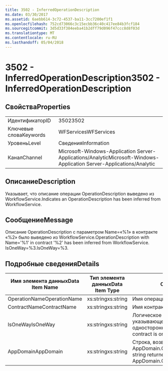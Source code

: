 ```yaml
---
title: 3502 - InferredOperationDescription
ms.date: 03/30/2017
ms.assetid: 6aebb614-3c72-4537-ba11-3cc7200ef1f1
ms.openlocfilehash: 752cd73066c3c15ecbb36c40c417ee84b3fcf184
ms.sourcegitcommit: 3d5d33f384eeba41b2dff79d096f47ccc8d8f03d
ms.translationtype: MT
ms.contentlocale: ru-RU
ms.lasthandoff: 05/04/2018
---
```

# <a name="3502---inferredoperationdescription"></a><span data-ttu-id="16cca-102">3502 - InferredOperationDescription</span><span class="sxs-lookup"><span data-stu-id="16cca-102">3502 - InferredOperationDescription</span></span>
## <a name="properties"></a><span data-ttu-id="16cca-103">Свойства</span><span class="sxs-lookup"><span data-stu-id="16cca-103">Properties</span></span>  
  
|||  
|-|-|  
|<span data-ttu-id="16cca-104">Идентификатор</span><span class="sxs-lookup"><span data-stu-id="16cca-104">ID</span></span>|<span data-ttu-id="16cca-105">3502</span><span class="sxs-lookup"><span data-stu-id="16cca-105">3502</span></span>|  
|<span data-ttu-id="16cca-106">Ключевые слова</span><span class="sxs-lookup"><span data-stu-id="16cca-106">Keywords</span></span>|<span data-ttu-id="16cca-107">WFServices</span><span class="sxs-lookup"><span data-stu-id="16cca-107">WFServices</span></span>|  
|<span data-ttu-id="16cca-108">Уровень</span><span class="sxs-lookup"><span data-stu-id="16cca-108">Level</span></span>|<span data-ttu-id="16cca-109">Сведения</span><span class="sxs-lookup"><span data-stu-id="16cca-109">Information</span></span>|  
|<span data-ttu-id="16cca-110">Канал</span><span class="sxs-lookup"><span data-stu-id="16cca-110">Channel</span></span>|<span data-ttu-id="16cca-111">Microsoft-Windows-Application Server-Applications/Analytic</span><span class="sxs-lookup"><span data-stu-id="16cca-111">Microsoft-Windows-Application Server-Applications/Analytic</span></span>|  
  
## <a name="description"></a><span data-ttu-id="16cca-112">Описание</span><span class="sxs-lookup"><span data-stu-id="16cca-112">Description</span></span>  
 <span data-ttu-id="16cca-113">Указывает, что описание операции OperationDescription выведено из WorkflowService.</span><span class="sxs-lookup"><span data-stu-id="16cca-113">Indicates an OperationDescription has been inferred from WorkflowService.</span></span>  
  
## <a name="message"></a><span data-ttu-id="16cca-114">Сообщение</span><span class="sxs-lookup"><span data-stu-id="16cca-114">Message</span></span>  
 <span data-ttu-id="16cca-115">Описание OperationDescription с параметром Name=«%1» в контракте «%2» было выведено из WorkflowService.</span><span class="sxs-lookup"><span data-stu-id="16cca-115">OperationDescription with Name='%1' in contract '%2' has been inferred from WorkflowService.</span></span> <span data-ttu-id="16cca-116">IsOneWay=%3.</span><span class="sxs-lookup"><span data-stu-id="16cca-116">IsOneWay=%3.</span></span>  
  
## <a name="details"></a><span data-ttu-id="16cca-117">Подробные сведения</span><span class="sxs-lookup"><span data-stu-id="16cca-117">Details</span></span>  
  
|<span data-ttu-id="16cca-118">Имя элемента данных</span><span class="sxs-lookup"><span data-stu-id="16cca-118">Data Item Name</span></span>|<span data-ttu-id="16cca-119">Тип элемента данных</span><span class="sxs-lookup"><span data-stu-id="16cca-119">Data Item Type</span></span>|<span data-ttu-id="16cca-120">Описание</span><span class="sxs-lookup"><span data-stu-id="16cca-120">Description</span></span>|  
|--------------------|--------------------|-----------------|  
|<span data-ttu-id="16cca-121">OperationName</span><span class="sxs-lookup"><span data-stu-id="16cca-121">OperationName</span></span>|<span data-ttu-id="16cca-122">xs:string</span><span class="sxs-lookup"><span data-stu-id="16cca-122">xs:string</span></span>|<span data-ttu-id="16cca-123">Имя операции.</span><span class="sxs-lookup"><span data-stu-id="16cca-123">The name of the operation.</span></span>|  
|<span data-ttu-id="16cca-124">ContractName</span><span class="sxs-lookup"><span data-stu-id="16cca-124">ContractName</span></span>|<span data-ttu-id="16cca-125">xs:string</span><span class="sxs-lookup"><span data-stu-id="16cca-125">xs:string</span></span>|<span data-ttu-id="16cca-126">Имя контракта.</span><span class="sxs-lookup"><span data-stu-id="16cca-126">The name of the contract.</span></span>|  
|<span data-ttu-id="16cca-127">IsOneWay</span><span class="sxs-lookup"><span data-stu-id="16cca-127">IsOneWay</span></span>|<span data-ttu-id="16cca-128">xs:string</span><span class="sxs-lookup"><span data-stu-id="16cca-128">xs:string</span></span>|<span data-ttu-id="16cca-129">Логическое значение True или False, указывающее, является ли контракт односторонним.</span><span class="sxs-lookup"><span data-stu-id="16cca-129">True or False indicating if the contract is one-way.</span></span>|  
|<span data-ttu-id="16cca-130">AppDomain</span><span class="sxs-lookup"><span data-stu-id="16cca-130">AppDomain</span></span>|<span data-ttu-id="16cca-131">xs:string</span><span class="sxs-lookup"><span data-stu-id="16cca-131">xs:string</span></span>|<span data-ttu-id="16cca-132">Строка, возвращаемая AppDomain.CurrentDomain.FriendlyName.</span><span class="sxs-lookup"><span data-stu-id="16cca-132">The string returned by AppDomain.CurrentDomain.FriendlyName.</span></span>|

